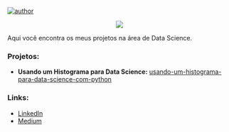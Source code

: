 [![author](https://img.shields.io/badge/author-franlima-critical.svg)](https://www.linkedin.com/in/franciellyelima/) 

<p align="center">
  <img src="https://github.com/franciellyl/img/blob/main/22589.jpg" >
</p>

Aqui você encontra os meus projetos na área de Data Science.

### Projetos:
- **Usando um Histograma para Data Science:** [usando-um-histograma-para-data-science-com-python](https://medium.com/@franciellyelima/usando-um-histograma-para-data-science-com-python-an%C3%A1lise-das-notifica%C3%A7%C3%B5es-de-casos-suspeitos-de-c4c4c44eb480)


### Links:
- [LinkedIn](https://www.linkedin.com/in/franciellyelima/)
- [Medium](https://franciellyelima.medium.com/)
